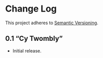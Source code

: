 # Change Log
This project adheres to [Semantic Versioning](http://semver.org/).

## 0.1 “Cy Twombly”
* Initial release.
